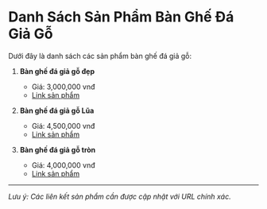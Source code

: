 # Danh Sách Sản Phẩm Bàn Ghế Đá Giả Gỗ

Dưới đây là danh sách các sản phẩm bàn ghế đá giả gỗ:

1. **Bàn ghế đá giả gỗ đẹp**
   - Giá: 3,000,000 vnđ
   - [Link sản phẩm](#)

2. **Bàn ghế đá giả gỗ Lũa**
   - Giá: 4,500,000 vnđ
   - [Link sản phẩm](#)

3. **Bàn ghế đá giả gỗ tròn**
   - Giá: 4,000,000 vnđ
   - [Link sản phẩm](#)

---

*Lưu ý: Các liên kết sản phẩm cần được cập nhật với URL chính xác.*
